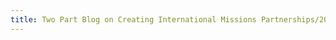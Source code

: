 ```yaml
---
title: Two Part Blog on Creating International Missions Partnerships/20200911125749912/20200911150738472
---
```


